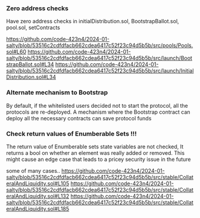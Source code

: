 ### Zero address checks

Have zero address checks in initialDistribution.sol, BootstrapBallot.sol,
pool.sol, setContracts

https://github.com/code-423n4/2024-01-salty/blob/53516c2cdfdfacb662cdea6417c52f23c94d5b5b/src/pools/Pools.sol#L60
https://github.com/code-423n4/2024-01-salty/blob/53516c2cdfdfacb662cdea6417c52f23c94d5b5b/src/launch/BootstrapBallot.sol#L34
https://github.com/code-423n4/2024-01-salty/blob/53516c2cdfdfacb662cdea6417c52f23c94d5b5b/src/launch/InitialDistribution.sol#L34

### Alternate mechanism to Bootstrap

By default, if the whitelisted users decided not to start the protocol, all the protocols are re-deployed. A mechanism where the Bootstrap contract can deploy all the necessary contracts can save protocol funds

### Check return values of Enumberable Sets !!!
The return value of Enumberable sets state variables are not checked, It returns a bool on whether an element was really added or removed.
This might cause an edge case that leads to a pricey security issue in the future

some of many cases..
https://github.com/code-423n4/2024-01-salty/blob/53516c2cdfdfacb662cdea6417c52f23c94d5b5b/src/stable/CollateralAndLiquidity.sol#L105
https://github.com/code-423n4/2024-01-salty/blob/53516c2cdfdfacb662cdea6417c52f23c94d5b5b/src/stable/CollateralAndLiquidity.sol#L132
https://github.com/code-423n4/2024-01-salty/blob/53516c2cdfdfacb662cdea6417c52f23c94d5b5b/src/stable/CollateralAndLiquidity.sol#L185

